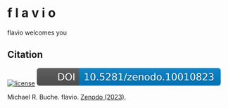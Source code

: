# f l a v i o

flavio welcomes you

## Citation

[![license](https://raw.githubusercontent.com/mrbuche/flavio/main/docs/src/assets/images/bsd3c.svg)](https://github.com/mrbuche/flavio/blob/main/LICENSE)
[![doi](https://raw.githubusercontent.com/mrbuche/flavio/main/docs/src/assets/images/doi.svg)](https://zenodo.org/doi/10.5281/zenodo.10010823)

Michael R. Buche. flavio. [Zenodo (2023)](https://zenodo.org/doi/10.5281/zenodo.10010823).
